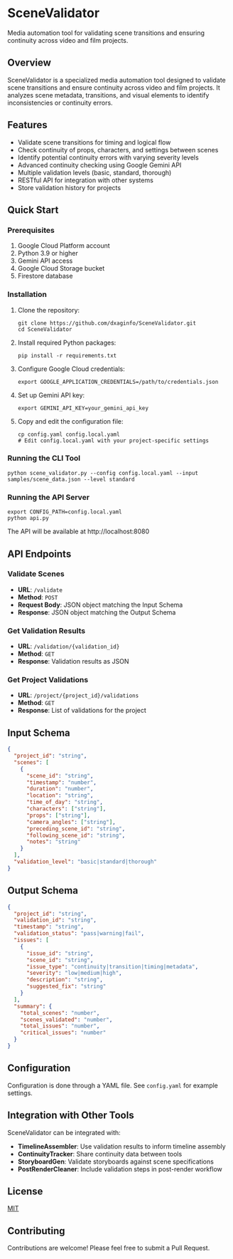 # SceneValidator

Media automation tool for validating scene transitions and ensuring continuity across video and film projects.

## Overview

SceneValidator is a specialized media automation tool designed to validate scene transitions and ensure continuity across video and film projects. It analyzes scene metadata, transitions, and visual elements to identify inconsistencies or continuity errors.

## Features

- Validate scene transitions for timing and logical flow
- Check continuity of props, characters, and settings between scenes
- Identify potential continuity errors with varying severity levels
- Advanced continuity checking using Google Gemini API
- Multiple validation levels (basic, standard, thorough)
- RESTful API for integration with other systems
- Store validation history for projects

## Quick Start

### Prerequisites

1. Google Cloud Platform account
2. Python 3.9 or higher
3. Gemini API access
4. Google Cloud Storage bucket
5. Firestore database

### Installation

1. Clone the repository:
   ```
   git clone https://github.com/dxaginfo/SceneValidator.git
   cd SceneValidator
   ```

2. Install required Python packages:
   ```
   pip install -r requirements.txt
   ```

3. Configure Google Cloud credentials:
   ```
   export GOOGLE_APPLICATION_CREDENTIALS=/path/to/credentials.json
   ```

4. Set up Gemini API key:
   ```
   export GEMINI_API_KEY=your_gemini_api_key
   ```

5. Copy and edit the configuration file:
   ```
   cp config.yaml config.local.yaml
   # Edit config.local.yaml with your project-specific settings
   ```

### Running the CLI Tool

```
python scene_validator.py --config config.local.yaml --input samples/scene_data.json --level standard
```

### Running the API Server

```
export CONFIG_PATH=config.local.yaml
python api.py
```

The API will be available at http://localhost:8080

## API Endpoints

### Validate Scenes
- **URL**: `/validate`
- **Method**: `POST`
- **Request Body**: JSON object matching the Input Schema
- **Response**: JSON object matching the Output Schema

### Get Validation Results
- **URL**: `/validation/{validation_id}`
- **Method**: `GET`
- **Response**: Validation results as JSON

### Get Project Validations
- **URL**: `/project/{project_id}/validations`
- **Method**: `GET`
- **Response**: List of validations for the project

## Input Schema

```json
{
  "project_id": "string",
  "scenes": [
    {
      "scene_id": "string",
      "timestamp": "number",
      "duration": "number",
      "location": "string",
      "time_of_day": "string",
      "characters": ["string"],
      "props": ["string"],
      "camera_angles": ["string"],
      "preceding_scene_id": "string",
      "following_scene_id": "string",
      "notes": "string"
    }
  ],
  "validation_level": "basic|standard|thorough"
}
```

## Output Schema

```json
{
  "project_id": "string",
  "validation_id": "string",
  "timestamp": "string",
  "validation_status": "pass|warning|fail",
  "issues": [
    {
      "issue_id": "string",
      "scene_id": "string",
      "issue_type": "continuity|transition|timing|metadata",
      "severity": "low|medium|high",
      "description": "string",
      "suggested_fix": "string"
    }
  ],
  "summary": {
    "total_scenes": "number",
    "scenes_validated": "number",
    "total_issues": "number",
    "critical_issues": "number"
  }
}
```

## Configuration

Configuration is done through a YAML file. See `config.yaml` for example settings.

## Integration with Other Tools

SceneValidator can be integrated with:

- **TimelineAssembler**: Use validation results to inform timeline assembly
- **ContinuityTracker**: Share continuity data between tools
- **StoryboardGen**: Validate storyboards against scene specifications
- **PostRenderCleaner**: Include validation steps in post-render workflow

## License

[MIT](LICENSE)

## Contributing

Contributions are welcome! Please feel free to submit a Pull Request.